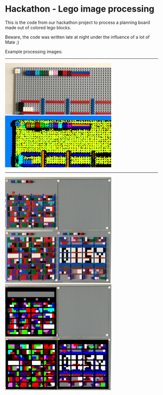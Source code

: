 # Hackathon - Lego image processing

This is the code from our hackathon project to process a planning board made out of colored lego blocks.

Beware, the code was written late at night under the influence of a lot of Mate ;)

Example processing images:

---

![](media/01_extract.jpg) ![](media/01_out.png)

---

![](media/extract7.jpg) ![](media/03_processed.png)
